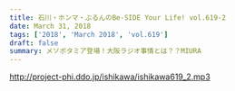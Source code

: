 ```yaml
---
title: 石川・ホンマ・ぶるんのBe-SIDE Your Life! vol.619-2
date: March 31, 2018
tags: ['2018', 'March 2018', 'vol.619']
draft: false
summary: メソポタミア登場！大阪ラジオ事情とは？？MIURA
---
```


http://project-phi.ddo.jp/ishikawa/ishikawa619_2.mp3